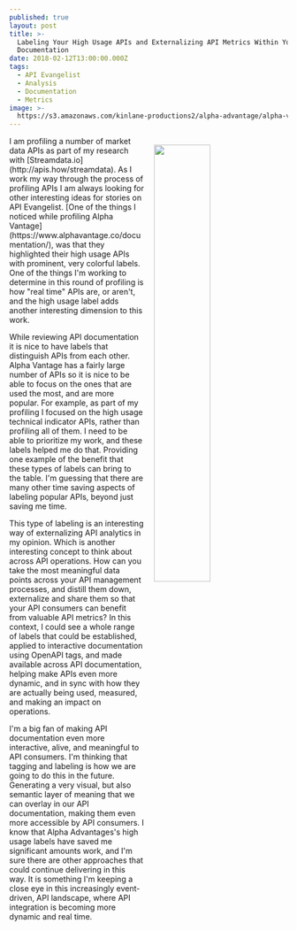```yaml
---
published: true
layout: post
title: >-
  Labeling Your High Usage APIs and Externalizing API Metrics Within Your API
  Documentation
date: 2018-02-12T13:00:00.000Z
tags:
  - API Evangelist
  - Analysis
  - Documentation
  - Metrics
image: >-
  https://s3.amazonaws.com/kinlane-productions2/alpha-advantage/alpha-vantage-high-usage-api.png
---
```

<p><img src="https://s3.amazonaws.com/kinlane-productions2/alpha-advantage/alpha-vantage-high-usage-api.png" align="right" width="45%" style="padding: 15px;" /></p>I am profiling a number of market data APIs as part of my research with [Streamdata.io](http://apis.how/streamdata). As I work my way through the process of profiling APIs I am always looking for other interesting ideas for stories on API Evangelist. [One of the things I noticed while profiling Alpha Vantage](https://www.alphavantage.co/documentation/), was that they highlighted their high usage APIs with prominent, very colorful labels. One of the things I'm working to determine in this round of profiling is how "real time" APIs are, or aren't, and the high usage label adds another interesting dimension to this work.

While reviewing API documentation it is nice to have labels that distinguish APIs from each other. Alpha Vantage has a fairly large number of APIs so it is nice to be able to focus on the ones that are used the most, and are more popular. For example, as part of my profiling I focused on the high usage technical indicator APIs, rather than profiling all of them. I need to be able to prioritize my work, and these labels helped me do that. Providing one example of the benefit that these types of labels can bring to the table. I'm guessing that there are many other time saving aspects of labeling popular APIs, beyond just saving me time.

This type of labeling is an interesting way of externalizing API analytics in my opinion. Which is another interesting concept to think about across API operations. How can you take the most meaningful data points across your API management processes, and distill them down, externalize and share them so that your API consumers can benefit from valuable API metrics? In this context, I could see a whole range of labels that could be established, applied to interactive documentation using OpenAPI tags, and made available across API documentation, helping make APIs even more dynamic, and in sync with how they are actually being used, measured, and making an impact on operations.

I'm a big fan of making API documentation even more interactive, alive, and meaningful to API consumers. I'm thinking that tagging and labeling is how we are going to do this in the future. Generating a very visual, but also semantic layer of meaning that we can overlay in our API documentation, making them even more accessible by API consumers. I know that Alpha Advantages's high usage labels have saved me significant amounts work, and I'm sure there are other approaches that could continue delivering in this way. It is something I'm keeping a close eye in this increasingly event-driven, API landscape, where API integration is becoming more dynamic and real time.
